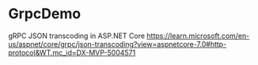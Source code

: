 # GrpcDemo
gRPC JSON transcoding in ASP.NET Core
https://learn.microsoft.com/en-us/aspnet/core/grpc/json-transcoding?view=aspnetcore-7.0#http-protocol&WT.mc_id=DX-MVP-5004571